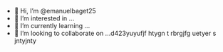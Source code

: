 - 👋 Hi, I’m @emanuelbaget25
- 👀 I’m interested in ...
- 🌱 I’m currently learning ...
- 💞️ I’m looking to collaborate on ...d423yuyufjf
htygn t rbrgjfg uetyer s jntyjnty
<!---
emanuelbaget25/emanuelbaget25 is a ✨ special ✨ repository because its `README.md` (this file) appears on your GitHub profile.
You can click the Preview link to take a look at your changes.
--->
